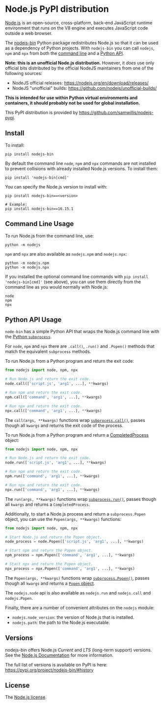 Node.js PyPI distribution
=========================

[Node.js][nodejs] is an open-source, cross-platform, back-end JavaScript runtime
environment that runs on the V8 engine and executes JavaScript code outside a
web browser. 

The [nodejs-bin][pypi] Python package redistributes Node.js so that it can be
used as a dependency of Python projects. With `nodejs-bin` you can call
`nodejs`, `npm` and `npx` from both the [command line](#command-line-usage) and
a [Python API](#python-api-usage).

**Note: this is an unofficial Node.js distribution.** However, it _does_ use
only official bits distributed by the official NodeJS maintainers from one of
the following sources:

* NodeJS official releases: https://nodejs.org/en/download/releases/
* NodeJS "unofficial" builds: https://github.com/nodejs/unofficial-builds/

**This is intended for use within Python virtual environments and containers, it
should probably not be used for global installation.**

This PyPI distribution is provided by
<https://github.com/samwillis/nodejs-pypi>.

[nodejs]: https://nodejs.org/
[pypi]: https://pypi.org/project/nodejs-bin/

Install
-------

To install:

```shell
pip install nodejs-bin
```

By default the command line `node`, `npm` and `npx` commands are not installed to prevent collisions with already installed Node.js versions. To install them:

```shell
pip install 'nodejs-bin[cmd]'
```

You can specify the Node.js version to install with:

```shell
pip install nodejs-bin==<version>

# Example:
pip install nodejs-bin==16.15.1
```

Command Line Usage
------------------

To run Node.js from the command line, use:

```shell
python -m nodejs
```

`npm` and `npx` are also available as `nodejs.npm` and `nodejs.npx`:

```shell
python -m nodejs.npm
python -m nodejs.npx
```

If you installed the optional command line commands with `pip install 'nodejs-bin[cmd]'` (see above), you can use them directly from the command line as you would normally with Node.js:

```shell
node
npm
npx
```

Python API Usage
----------------

`node-bin` has a simple Python API that wraps the Node.js command line with the [Python `subprocess`](https://docs.python.org/3/library/subprocess.html).

For `node`, `npm` and `npx` there are `.call()`, `.run()` and `.Popen()` methods that match the equivalent `subprocess` methods.

To run Node.js from a Python program and return the exit code:

```python
from nodejs import node, npm, npx

# Run Node.js and return the exit code.
node.call(['script.js', 'arg1', ...], **kwargs)

# Run npm and return the exit code.
npm.call(['command', 'arg1', ...], **kwargs)

# Run npx and return the exit code.
npx.call(['command', 'arg1', ...], **kwargs)
```

The `call(args, **kwargs)` functions wrap
[`subprocess.call()`](https://docs.python.org/3/library/subprocess.html#subprocess.call),
passes though all `kwargs` and returns the exit code of the process.

To run Node.js from a Python program and return a
[CompletedProcess](https://docs.python.org/3/library/subprocess.html#subprocess.CompletedProcess)
object:

```python
from nodejs import node, npm, npx

# Run Node.js and return the exit code.
node.run(['script.js', 'arg1', ...], **kwargs)

# Run npm and return the exit code.
npm.run(['command', 'arg1', ...], **kwargs)

# Run npx and return the exit code.
npx.run(['command', 'arg1', ...], **kwargs)
```

The `run(args, **kwargs)` functions wrap
[`subprocess.run()`](https://docs.python.org/3/library/subprocess.html#subprocess.run),
passes though all `kwargs` and returns a `CompletedProcess`.

Additionally, to start a Node.js process and return a `subprocess.Popen` object, you can use the `Popen(args, **kwargs)` functions:

```python
from nodejs import node, npm, npx

# Start Node.js and return the Popen object.
node_process = node.Popen(['script.js', 'arg1', ...], **kwargs)

# Start npm and return the Popen object.
npm_process = npm.Popen(['command', 'arg1', ...], **kwargs)

# Start npx and return the Popen object.
npx_process = npx.Popen(['command', 'arg1', ...], **kwargs)
```

The `Popen(args, **kwargs)` functions wrap
[`subprocess.Popen()`](https://docs.python.org/3/library/subprocess.html#subprocess.Popen),
passes though all `kwargs` and returns a [`Popen`
object](https://docs.python.org/3/library/subprocess.html#popen-objects).

The `nodejs.node` api is also available as `nodejs.run` and `nodejs.call` and
`nodejs.Popen`.

Finally, there are a number of convenient attributes on the `nodejs` module:

  * `nodejs.node_version`: the version of Node.js that is installed.
  * `nodejs.path`: the path to the Node.js executable.


Versions
--------

nodejs-bin offers Node.js *Current* and *LTS* (long-term support) versions. See
the [Node.js Documentation](https://nodejs.org/en/about/releases/) for more
information.

The full list of versions is available on PyPI is here:
<https://pypi.org/project/nodejs-bin/#history>


License
-------

The [Node.js license](https://raw.githubusercontent.com/nodejs/node/master/LICENSE).
